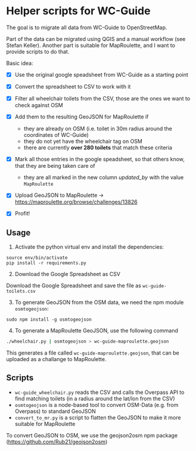 Helper scripts for WC-Guide
===========================

The goal is to migrate all data from WC-Guide to OpenStreetMap.

Part of the data can be migrated using QGIS and a manual workflow (see Stefan Keller).
Another part is suitable for MapRoulette, and I want to provide scripts to do that.

Basic idea:

- [x] Use the original google speadsheet from WC-Guide as a starting point
- [x] Convert the spreadsheet to CSV to work with it
- [x] Filter all wheelchair toilets from the CSV, those are the ones we want to check against OSM
- [x] Add them to the resulting GeoJSON for MapRoulette if
    * they are already on OSM (i.e. toilet in 30m radius around the coordinates of WC-Guide)
    * they do not yet have the wheelchair tag on OSM
    * there are currently **over 280 toilets** that match these criteria
- [x] Mark all those entries in the google speadsheet, so that others know, that they are being taken care of
    * they are all marked in the new column _updated_by_ with the value `MapRoulette`
- [x] Upload GeoJSON to MapRoulette -> https://maproulette.org/browse/challenges/13826
- [x] Profit!


## Usage

1. Activate the python virtual env and install the dependencies:

```
source env/bin/activate
pip install -r requirements.py
```

2. Download the Google Spreadsheet as CSV

Download the Google Spreadsheet and save the file as `wc-guide-toilets.csv`

3. To generate GeoJSON from the OSM data, we need the npm module `osmtogeojson`:

```
sudo npm install -g osmtogeojson
```

4. To generate a MapRoulette GeoJSON, use the following command

```bash
./wheelchair.py | osmtogeojson > wc-guide-maproulette.geojson
```

This generates a file called `wc-guide-maproulette.geojson`, that can be uploaded as a challange to MapRoulette.

## Scripts

* `wc-guide_wheelchair.py` reads the CSV and calls the Overpass API to find matching toilets (in a radius around the lat/lon from the CSV)
* `osmtogeojson` is a node-based tool to convert OSM-Data (e.g. from Overpass) to standard GeoJSON
* `convert_to_mr.py` is a script to flatten the GeoJSON to make it more suitable for MapRoulette


To convert GeoJSON to OSM, we use the geojson2osm npm package (https://github.com/Rub21/geojson2osm)
